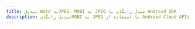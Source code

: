 ---title: تبدیل Word بهJPEG، MOBI به JPEG مبدل رایگان یا Android SDKdescription: تبدیل رایگانMOBI به JPEG با استفاده از Android Cloud APIs & SDK. همچنین اسناد Microsoft Word و OpenOffice را در Cloud ایجاد، ویرایش و رندر کنید.---